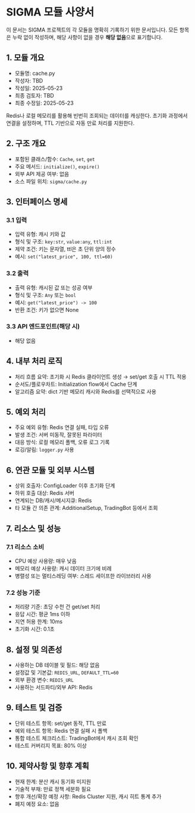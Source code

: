 # SIGMA 모듈 사양서

이 문서는 SIGMA 프로젝트의 각 모듈을 명확히 기록하기 위한 문서입니다. 모든 항목은 누락 없이 작성하며, 해당 사항이 없을 경우 **해당 없음**으로 표기합니다.

## 1. 모듈 개요
* 모듈명: cache.py
* 작성자: TBD
* 작성일: 2025-05-23
* 최종 검토자: TBD
* 최종 수정일: 2025-05-23

Redis나 로컬 메모리를 활용해 빈번히 조회되는 데이터를 캐싱한다. 초기화 과정에서
연결을 설정하며, TTL 기반으로 자동 만료 처리를 지원한다.

## 2. 구조 개요
* 포함된 클래스/함수: `Cache`, `set`, `get`
* 주요 메서드: `initialize()`, `expire()`
* 외부 API 제공 여부: 없음
* 소스 파일 위치: `sigma/cache.py`

## 3. 인터페이스 명세
### 3.1 입력
* 입력 유형: 캐시 키와 값
* 형식 및 구조: `key:str`, `value:any`, `ttl:int`
* 제약 조건: 키는 문자열, ttl은 초 단위 양의 정수
* 예시: `set("latest_price", 100, ttl=60)`

### 3.2 출력
* 출력 유형: 캐시된 값 또는 성공 여부
* 형식 및 구조: `Any` 또는 `bool`
* 예시: `get("latest_price") -> 100`
* 반환 조건: 키가 없으면 None

### 3.3 API 엔드포인트(해당 시)
* 해당 없음

## 4. 내부 처리 로직
* 처리 흐름 요약: 초기화 시 Redis 클라이언트 생성 → set/get 호출 시 TTL 적용
* 순서도/플로우차트: Initialization flow에서 Cache 단계
* 알고리즘 요약: dict 기반 메모리 캐시와 Redis를 선택적으로 사용

## 5. 예외 처리
* 주요 예외 유형: Redis 연결 실패, 타입 오류
* 발생 조건: 서버 미동작, 잘못된 파라미터
* 대응 방식: 로컬 메모리 폴백, 오류 로그 기록
* 로깅/알림: `logger.py` 사용

## 6. 연관 모듈 및 외부 시스템
* 상위 호출자: ConfigLoader 이후 초기화 단계
* 하위 호출 대상: Redis 서버
* 연계되는 DB/캐시/메시지큐: Redis
* 타 모듈 간 의존 관계: AdditionalSetup, TradingBot 등에서 조회

## 7. 리소스 및 성능
### 7.1 리소스 소비
* CPU 예상 사용량: 매우 낮음
* 메모리 예상 사용량: 캐시 데이터 크기에 비례
* 병렬성 또는 멀티스레딩 여부: 스레드 세이프한 라이브러리 사용

### 7.2 성능 기준
* 처리량 기준: 초당 수천 건 get/set 처리
* 응답 시간: 평균 1ms 이하
* 지연 허용 한계: 10ms
* 초기화 시간: 0.1초

## 8. 설정 및 의존성
* 사용하는 DB 테이블 및 필드: 해당 없음
* 설정값 및 기본값: `REDIS_URL`, `DEFAULT_TTL=60`
* 외부 환경 변수: `REDIS_URL`
* 사용하는 서드파티/외부 API: Redis

## 9. 테스트 및 검증
* 단위 테스트 항목: set/get 동작, TTL 만료
* 예외 테스트 항목: Redis 연결 실패 시 폴백
* 통합 테스트 체크리스트: TradingBot에서 캐시 조회 확인
* 테스트 커버리지 목표: 80% 이상

## 10. 제약사항 및 향후 계획
* 현재 한계: 분산 캐시 동기화 미지원
* 기술적 부채: 만료 정책 세분화 필요
* 향후 개선/확장 예정 사항: Redis Cluster 지원, 캐시 히트 통계 추가
* 폐지 예정 요소: 없음
